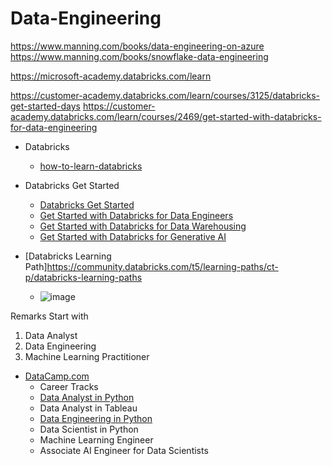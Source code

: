 # Data-Engineering

https://www.manning.com/books/data-engineering-on-azure
https://www.manning.com/books/snowflake-data-engineering

https://microsoft-academy.databricks.com/learn

https://customer-academy.databricks.com/learn/courses/3125/databricks-get-started-days
https://customer-academy.databricks.com/learn/courses/2469/get-started-with-databricks-for-data-engineering
- Databricks
  - [how-to-learn-databricks](https://www.datacamp.com/blog/how-to-learn-databricks)
- Databricks Get Started
  - [Databricks Get Started](https://microsoft-academy.databricks.com/learn/courses/3125/databricks-get-started-days)
  - [Get Started with Databricks for Data Engineers](https://microsoft-academy.databricks.com/learn/courses/2469/get-started-with-databricks-for-data-engineering)
  - [Get Started with Databricks for Data Warehousing](https://customer-academy.databricks.com/learn/courses/3603/get-started-with-databricks-for-data-warehousing)
  - [Get Started with Databricks for Generative AI](https://customer-academy.databricks.com/learn/courses/2724/get-started-with-databricks-for-generative-ai)
 
- [Databricks Learning Path]https://community.databricks.com/t5/learning-paths/ct-p/databricks-learning-paths
  - ![image](https://github.com/user-attachments/assets/c151cee5-f831-4261-89df-b483444c603b)


Remarks
 Start with 
   1. Data Analyst
   2. Data Engineering
   3. Machine Learning Practitioner

- [DataCamp.com](https://www.datacamp.com/)
  - Career Tracks
  - [Data Analyst in Python](https://www.datacamp.com/tracks/data-analyst-with-python)
  - Data Analyst in Tableau
  - [Data Engineering in Python](https://www.datacamp.com/tracks/data-engineer-in-python)
  - Data Scientist in Python
  - Machine Learning Engineer
  - Associate AI Engineer for Data Scientists
    

 
